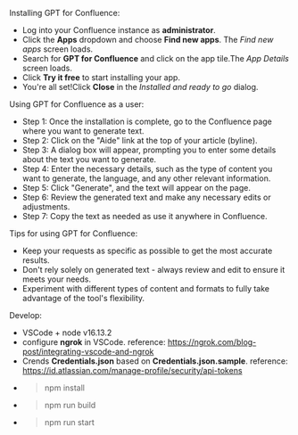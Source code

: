 Installing GPT for Confluence:

- Log into your Confluence instance as **administrator**.
- Click the **Apps** dropdown and choose **Find new apps**. The _Find new apps_ screen loads.
- Search for **GPT for Confluence** and click on the app tile.The _App Details_ screen loads.
- Click **Try it free** to start installing your app.
- You're all set!Click **Close** in the _Installed and ready to go_ dialog.

Using GPT for Confluence as a user:

- Step 1: Once the installation is complete, go to the Confluence page where you want to generate text.
- Step 2: Click on the "Aide" link at the top of your article (byline).
- Step 3: A dialog box will appear, prompting you to enter some details about the text you want to generate.
- Step 4: Enter the necessary details, such as the type of content you want to generate, the language, and any other relevant information.
- Step 5: Click "Generate", and the text will appear on the page.
- Step 6: Review the generated text and make any necessary edits or adjustments.
- Step 7: Copy the text as needed as use it anywhere in Confluence.

Tips for using GPT for Confluence:

- Keep your requests as specific as possible to get the most accurate results.
- Don't rely solely on generated text - always review and edit to ensure it meets your needs.
- Experiment with different types of content and formats to fully take advantage of the tool's flexibility.

Develop:
-   VSCode + node v16.13.2
-   configure **ngrok** in VSCode. reference: https://ngrok.com/blog-post/integrating-vscode-and-ngrok
-   Crends **Credentials.json** based on **Credentials.json.sample**. reference: https://id.atlassian.com/manage-profile/security/api-tokens
-   > npm install
-   > npm run build
-   > npm run start